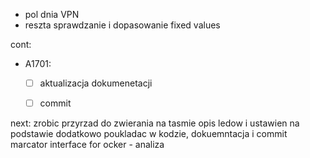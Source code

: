 - pol dnia VPN
- reszta sprawdzanie i dopasowanie fixed values







cont:
- A1701:
	- [ ] aktualizacja dokumenetacji
	- [ ] commit


next:
zrobic przyrzad do zwierania na tasmie
opis ledow i ustawien na podstawie
dodatkowo poukladac w kodzie, dokuemntacja i commit
marcator interface for ocker - analiza